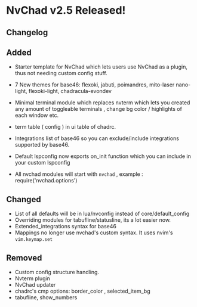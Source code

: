 # NvChad v2.5 Released!

## Changelog

## Added

- Starter template for NvChad which lets users use NvChad as a plugin, thus not needing custom config stuff.

- 7 New themes for base46: 
    flexoki,
    jabuti,
    poimandres,
    mito-laser
    nano-light, 
    flexoki-light, 
    chadracula-evondev

- Minimal terminal module which replaces nvterm which lets you created any amount of toggleable terminals , change bg color / highlights of each window etc.

- term table ( config ) in ui table of chadrc.
- Integrations list of base46 so you can exclude/include integrations supported by base46.
- Default lspconfig now exports on_init function which you can include in your custom lspconfig
- All nvchad modules will start with `nvchad` , example : require('nvchad.options')

## Changed 

- List of all defaults will be in lua/nvconfig instead of core/default_config
- Overriding modules for tabufline/statusline, its a lot easier now.
- Extended_integrations syntax for base46
- Mappings no longer use nvchad's custom syntax. It uses nvim's `vim.keymap.set`

## Removed
- Custom config structure handling.
- Nvterm plugin
- NvChad updater
- chadrc's cmp options: border_color , selected_item_bg
- tabufline, show_numbers
